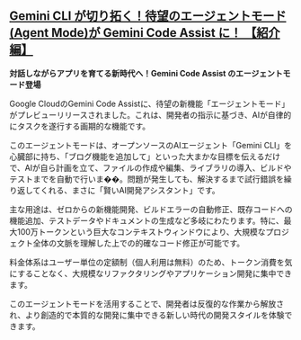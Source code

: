 ## [Gemini CLI が切り拓く！待望のエージェントモード(Agent Mode)が Gemini Code Assist に！ 【紹介編】](https://zenn.dev/google_cloud_jp/articles/8911c960113904)

**対話しながらアプリを育てる新時代へ！Gemini Code Assist のエージェントモード登場**

Google CloudのGemini Code Assistに、待望の新機能「エージェントモード」がプレビューリリースされました。これは、開発者の指示に基づき、AIが自律的にタスクを遂行する画期的な機能です。

このエージェントモードは、オープンソースのAIエージェント「Gemini CLI」を心臓部に持ち、「ブログ機能を追加して」といった大まかな目標を伝えるだけで、AIが自ら計画を立て、ファイルの作成や編集、ライブラリの導入、ビルドやテストまでを自動で行いま��。問題が発生しても、解決するまで試行錯誤を繰り返してくれる、まさに「賢いAI開発アシスタント」です。

主な用途は、ゼロからの新機能開発、ビルドエラーの自動修正、既存コードへの機能追加、テストデータやドキュメントの生成など多岐にわたります。特に、最大100万トークンという巨大なコンテキストウィンドウにより、大規模なプロジェクト全体の文脈を理解した上での的確なコード修正が可能です。

料金体系はユーザー単位の定額制（個人利用は無料）のため、トークン消費を気にすることなく、大規模なリファクタリングやアプリケーション開発に集中できます。

このエージェントモードを活用することで、開発者は反復的な作業から解放され、より創造的で本質的な開発に集中できる新しい時代の開発スタイルを体験できます。